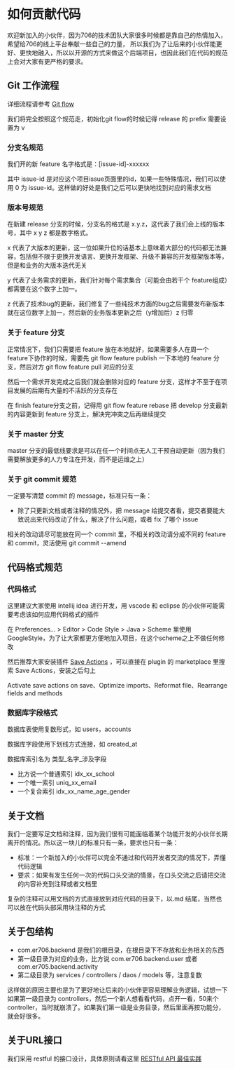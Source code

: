 # 如何贡献代码
欢迎新加入的小伙伴，因为706的技术团队大家很多时候都是靠自己的热情加入，希望给706的线上平台奉献一些自己的力量，
所以我们为了让后来的小伙伴能更好、更快地融入，所以以开源的方式来做这个后端项目，也因此我们在代码的规范上会对大家有更严格的要求。

## Git 工作流程

详细流程请参考 [Git flow](https://danielkummer.github.io/git-flow-cheatsheet/index.zh_CN.html)

我们将完全按照这个规范走，初始化git flow的时候记得 release 的 prefix 需要设置为 v 

### 分支名规范
我们开的新 feature 名字格式是：[issue-id]-xxxxxx

其中 issue-id 是对应这个项目issue页面里的id，如果一些特殊情况，我们可以使用 0 为 issue-id。这样做的好处是我们之后可以更快地找到对应的需求文档

### 版本号规范
在新建 release 分支的时候，分支名的格式是 x.y.z，这代表了我们会上线的版本号，其中 x y z 都是数字格式。

x 代表了大版本的更新，这一位如果升位的话基本上意味着大部分的代码都无法兼容，包括但不限于更换开发语言、更换开发框架、升级不兼容的开发框架版本等，但是和业务的大版本迭代无关

y 代表了业务需求的更新，我们针对每个需求集合（可能会由若干个 feature组成）都需要在这个数字上加一。

z 代表了技术bug的更新，我们修复了一些纯技术方面的bug之后需要发布新版本就在这位数字上加一，然后新的业务版本更新之后（y增加后）z 归零

### 关于 feature 分支

正常情况下，我们只需要把 feature 放在本地就好，如果需要多人在周一个feature下协作的时候，需要先 git flow feature publish 一下本地的 feature 分支，然后对方 git flow feature pull 对应的分支

然后一个需求开发完成之后我们就会删除对应的 feature 分支，这样才不至于在项目发展的后期有大量的不活跃的分支存在

在 finish feature分支之前，记得用 git flow feature rebase 把 develop 分支最新的内容更新到 feature 分支上，解决完冲突之后再继续提交 

### 关于 master 分支

master 分支的最低线要求是可以在任一个时间点无人工干预自动更新（因为我们需要解放更多的人力专注在开发，而不是运维之上）

### 关于 git commit 规范

一定要写清楚 commit 的 message，标准只有一条：
* 除了只更新文档或者注释的情况外，把 message 给提交者看，提交者要能大致说出来代码改动了什么，解决了什么问题，或者 fix 了哪个 issue

相关的改动请尽可能放在同一个 commit 里，不相关的改动请分成不同的 feature 和 commit，灵活使用 git commit --amend

## 代码格式规范

### 代码格式
这里建议大家使用 intellij idea 进行开发，用 vscode 和 eclipse 的小伙伴可能需要考虑该如何应用代码格式的插件

在 Preferences... > Editor > Code Style > Java > Scheme 里使用 GoogleStyle，为了让大家都更方便地加入项目，在这个scheme之上不做任何修改

然后推荐大家安装插件 [Save Actions](https://github.com/dubreuia/intellij-plugin-save-actions#installation) ，可以直接在 plugin 的 marketplace 里搜索 Save Actions，安装之后勾上

Activate save actions on save、Optimize imports、Reformat file、Rearrange fields and methods

### 数据库字段格式
数据库表使用复数形式，如 users，accounts

数据库字段使用下划线方式连接，如 created_at

数据库索引名为 类型_名字_涉及字段

* 比方说一个普通索引 idx_xx_school
* 一个唯一索引 uniq_xx_email
* 一个复合索引 idx_xx_name_age_gender

## 关于文档

我们一定要写足文档和注释，因为我们很有可能面临着某个功能开发的小伙伴长期离开的情况。所以这一块儿的标准只有一条，要求也只有一条：

* 标准：一个新加入的小伙伴可以完全不通过和代码开发者交流的情况下，弄懂代码逻辑
* 要求：如果有发生任何一次的代码口头交流的情景，在口头交流之后请把交流的内容补充到注释或者文档里

复杂的注释可以用文档的方式直接放到对应代码的目录下，以.md 结尾，当然也可以放在代码头部采用块注释的方式

## 关于包结构

* com.er706.backend 是我们的根目录，在根目录下不存放和业务相关的东西
* 第一级目录为对应的业务，比方说 com.er706.backend.user 或者 com.er705.backend.activity
* 第二级目录为 services / controllers / daos / models 等，注意复数

这样做的原因主要也是为了更好地让后来的小伙伴更容易理解业务逻辑，试想一下如果第一级目录为 controllers，然后一个新人想看看代码，点开一看，50来个 controller，当时就崩溃了。如果我们第一级是业务目录，然后里面再按功能分，就会好很多。

## 关于URL接口

我们采用 restful 的接口设计，具体原则请看这里 [RESTful API 最佳实践](https://www.ruanyifeng.com/blog/2018/10/restful-api-best-practices.html)
